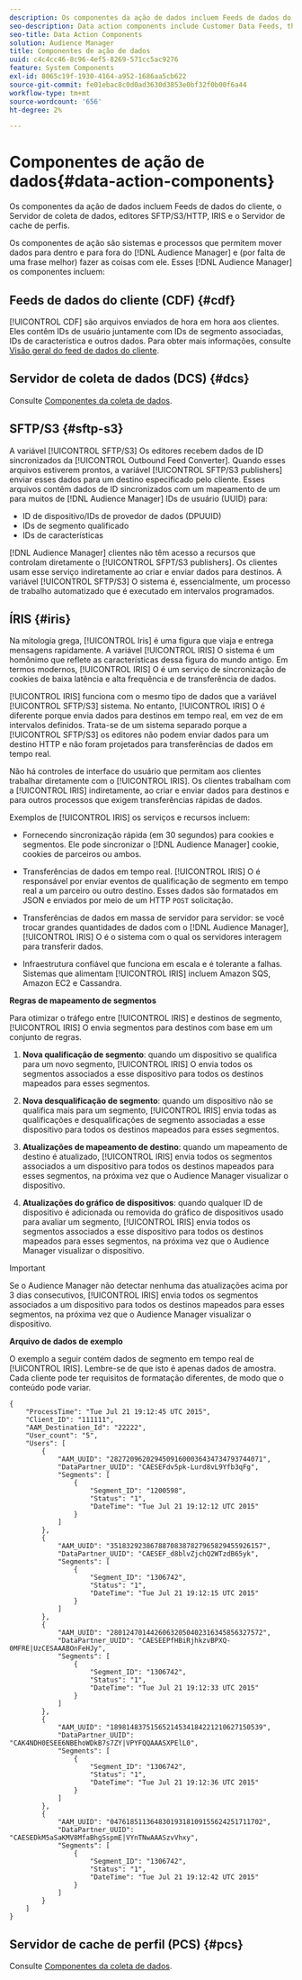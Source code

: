 ```yaml
---
description: Os componentes da ação de dados incluem Feeds de dados do cliente, o Servidor de coleta de dados, editores SFTP/S3/HTTP, IRIS e o Servidor de cache de perfis.
seo-description: Data action components include Customer Data Feeds, the Data Collection Server, SFTP/S3/HTTP publishers, IRIS, and the Profile Cache Server.
seo-title: Data Action Components
solution: Audience Manager
title: Componentes de ação de dados
uuid: c4c4cc46-8c96-4ef5-8269-571cc5ac9276
feature: System Components
exl-id: 8065c19f-1930-4164-a952-1686aa5cb622
source-git-commit: fe01ebac8c0d0ad3630d3853e0bf32f0b00f6a44
workflow-type: tm+mt
source-wordcount: '656'
ht-degree: 2%

---
```


# Componentes de ação de dados{#data-action-components}

Os componentes da ação de dados incluem Feeds de dados do cliente, o Servidor de coleta de dados, editores SFTP/S3/HTTP, IRIS e o Servidor de cache de perfis.

<!-- 

c_compact.xml

 -->

Os componentes de ação são sistemas e processos que permitem mover dados para dentro e para fora do [!DNL Audience Manager] e (por falta de uma frase melhor) fazer as coisas com ele. Esses [!DNL Audience Manager] os componentes incluem:

## Feeds de dados do cliente (CDF) {#cdf}

[!UICONTROL CDF] são arquivos enviados de hora em hora aos clientes. Eles contêm IDs de usuário juntamente com IDs de segmento associadas, IDs de característica e outros dados. Para obter mais informações, consulte [Visão geral do feed de dados do cliente](../../features/cdf-files.md).

## Servidor de coleta de dados (DCS) {#dcs}

Consulte [Componentes da coleta de dados](../../reference/system-components/components-data-collection.md).

## SFTP/S3 {#sftp-s3}

A variável [!UICONTROL SFTP/S3] Os editores recebem dados de ID sincronizados da [!UICONTROL Outbound Feed Converter]. Quando esses arquivos estiverem prontos, a variável [!UICONTROL SFTP/S3 publishers] enviar esses dados para um destino especificado pelo cliente. Esses arquivos contêm dados de ID sincronizados com um mapeamento de um para muitos de [!DNL Audience Manager] IDs de usuário (UUID) para:

* ID de dispositivo/IDs de provedor de dados (DPUUID)
* IDs de segmento qualificado
* IDs de características

[!DNL Audience Manager] clientes não têm acesso a recursos que controlam diretamente o [!UICONTROL SFPT/S3 publishers]. Os clientes usam esse serviço indiretamente ao criar e enviar dados para destinos. A variável [!UICONTROL SFTP/S3] O sistema é, essencialmente, um processo de trabalho automatizado que é executado em intervalos programados.

## ÍRIS {#iris}

Na mitologia grega, [!UICONTROL Iris] é uma figura que viaja e entrega mensagens rapidamente. A variável [!UICONTROL IRIS] O sistema é um homônimo que reflete as características dessa figura do mundo antigo. Em termos modernos, [!UICONTROL IRIS] O é um serviço de sincronização de cookies de baixa latência e alta frequência e de transferência de dados.

[!UICONTROL IRIS] funciona com o mesmo tipo de dados que a variável [!UICONTROL SFTP/S3] sistema. No entanto, [!UICONTROL IRIS] O é diferente porque envia dados para destinos em tempo real, em vez de em intervalos definidos. Trata-se de um sistema separado porque a [!UICONTROL SFTP/S3] os editores não podem enviar dados para um destino HTTP e não foram projetados para transferências de dados em tempo real.

Não há controles de interface do usuário que permitam aos clientes trabalhar diretamente com o [!UICONTROL IRIS]. Os clientes trabalham com a [!UICONTROL IRIS] indiretamente, ao criar e enviar dados para destinos e para outros processos que exigem transferências rápidas de dados.

Exemplos de [!UICONTROL IRIS] os serviços e recursos incluem:

* Fornecendo sincronização rápida (em 30 segundos) para cookies e segmentos. Ele pode sincronizar o [!DNL Audience Manager] cookie, cookies de parceiros ou ambos.
* Transferências de dados em tempo real. [!UICONTROL IRIS] O é responsável por enviar eventos de qualificação de segmento em tempo real a um parceiro ou outro destino. Esses dados são formatados em JSON e enviados por meio de um HTTP `POST` solicitação.

* Transferências de dados em massa de servidor para servidor: se você trocar grandes quantidades de dados com o [!DNL Audience Manager], [!UICONTROL IRIS] O é o sistema com o qual os servidores interagem para transferir dados.

* Infraestrutura confiável que funciona em escala e é tolerante a falhas. Sistemas que alimentam [!UICONTROL IRIS] incluem Amazon SQS, Amazon EC2 e Cassandra.

**Regras de mapeamento de segmentos**

Para otimizar o tráfego entre [!UICONTROL IRIS] e destinos de segmento, [!UICONTROL IRIS] O envia segmentos para destinos com base em um conjunto de regras.

1. **Nova qualificação de segmento**: quando um dispositivo se qualifica para um novo segmento, [!UICONTROL IRIS] O envia todos os segmentos associados a esse dispositivo para todos os destinos mapeados para esses segmentos.

1. **Nova desqualificação de segmento**: quando um dispositivo não se qualifica mais para um segmento, [!UICONTROL IRIS] envia todas as qualificações e desqualificações de segmento associadas a esse dispositivo para todos os destinos mapeados para esses segmentos.

1. **Atualizações de mapeamento de destino**: quando um mapeamento de destino é atualizado, [!UICONTROL IRIS] envia todos os segmentos associados a um dispositivo para todos os destinos mapeados para esses segmentos, na próxima vez que o Audience Manager visualizar o dispositivo.

1. **Atualizações do gráfico de dispositivos**: quando qualquer ID de dispositivo é adicionada ou removida do gráfico de dispositivos usado para avaliar um segmento, [!UICONTROL IRIS] envia todos os segmentos associados a esse dispositivo para todos os destinos mapeados para esses segmentos, na próxima vez que o Audience Manager visualizar o dispositivo.

>[!IMPORTANT]
>
>Se o Audience Manager não detectar nenhuma das atualizações acima por 3 dias consecutivos, [!UICONTROL IRIS] envia todos os segmentos associados a um dispositivo para todos os destinos mapeados para esses segmentos, na próxima vez que o Audience Manager visualizar o dispositivo.

**Arquivo de dados de exemplo**

O exemplo a seguir contém dados de segmento em tempo real de [!UICONTROL IRIS]. Lembre-se de que isto é apenas dados de amostra. Cada cliente pode ter requisitos de formatação diferentes, de modo que o conteúdo pode variar.

```
{
    "ProcessTime": "Tue Jul 21 19:12:45 UTC 2015",
    "Client_ID": "111111",
    "AAM_Destination_Id": "22222",
    "User_count": "5",
    "Users": [
        {
            "AAM_UUID": "28272096202945091600036434734793744071",
            "DataPartner_UUID": "CAESEFdv5pk-Lurd8vL9Yfb3qFg",
            "Segments": [
                {
                    "Segment_ID": "1200598",
                    "Status": "1",
                    "DateTime": "Tue Jul 21 19:12:12 UTC 2015"
                }
            ]
        },
        {
            "AAM_UUID": "35183292386788708387827965829455926157",
            "DataPartner_UUID": "CAESEF_d8blvZjchQ2WTzdB65yk",
            "Segments": [
                {
                    "Segment_ID": "1306742",
                    "Status": "1",
                    "DateTime": "Tue Jul 21 19:12:15 UTC 2015"
                }
            ]
        },
        {
            "AAM_UUID": "28012470144260632050402316345856327572",
            "DataPartner_UUID": "CAESEEPfHBiRjhkzvBPXQ-0MFRE|UzCESAAABOnFeHJy",
            "Segments": [
                {
                    "Segment_ID": "1306742",
                    "Status": "1",
                    "DateTime": "Tue Jul 21 19:12:33 UTC 2015"
                }
            ]
        },
        {
            "AAM_UUID": "18981483751565214534184221210627150539",
            "DataPartner_UUID": "CAK4NDH0ESEE6NBEhoWDkB7s7ZY|VPYFQQAAASXPElL0",
            "Segments": [
                {
                    "Segment_ID": "1306742",
                    "Status": "1",
                    "DateTime": "Tue Jul 21 19:12:36 UTC 2015"
                }
            ]
        },
        {
            "AAM_UUID": "04761851136483019318109155624251711702",
            "DataPartner_UUID": "CAESEDkM5aSaKMV8MfaBhgSspmE|VYnTNwAAASzvVhxy",
            "Segments": [
                {
                    "Segment_ID": "1306742",
                    "Status": "1",
                    "DateTime": "Tue Jul 21 19:12:42 UTC 2015"
                }
            ]
        }
    ]
}
```

## Servidor de cache de perfil (PCS) {#pcs}

Consulte [Componentes da coleta de dados](../../reference/system-components/components-data-collection.md).
